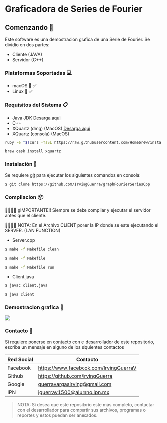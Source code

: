 # Graficadora de Series de Fourier
 
## Comenzando 🚀

Este software es una demostracion grafica de una Serie de Fourier. Se dividio en dos partes:
- Cliente (JAVA)
- Servidor (C++)

### Plataformas Soportadas 💻

- macOS 🍎 ✅
- Linux 🐧 ✅

### Requisitos del Sistema 📋

- Java JDK [Desarga aqui](https://www.oracle.com/technetwork/es/java/javase/downloads/index.html) 
- C++ 
- XQuartz (dmg) (MacOS) [Desarga aqui](https://www.xquartz.org/) 
- XQuartz (consola) (MacOS) 
```sh
ruby -e "$(curl -fsSL https://raw.githubusercontent.com/Homebrew/install/master/install)" < /dev/null 2> /dev/null ; brew install caskroom/cask/brew-cask 2> /dev/null
```
```sh
brew cask install xquartz
```

### Instalación 🔧

Se requiere [git](https://git-scm.com/) para ejecutar los siguientes comandos en consola:
```sh
$ git clone https://github.com/IrvingGuerra/graphFourierSeriesCpp
```

### Compilacion 📦

🚫🚫🚫🚫 ¡¡IMPORTANTE!! Siempre se debe compilar y ejecutar el servidor antes que el cliente.

🚫🚫🚫🚫 NOTA: En el Archivo CLIENT poner la IP donde se este ejecutando el SERVER. (LAN FUNCTION)

- Server.cpp

```sh
$ make -f Makefile clean 
```
```sh
$ make -f Makefile 
```
```sh
$ make -f Makefile run 
```

- Client.java

```sh
$ javac client.java
```
```sh
$ java client
```

### Demostracion grafica 🎥

![](gif.gif)

### Contacto 📆

Si requiere ponerse en contacto con el desarrollador de este repositorio, escriba un mensaje en alguno de los siquientes contactos

| Red Social | Contacto |
| ------ | ------ |
| Facebook | https://www.facebook.com/IrvingGuerraV|
| Github | https://github.com/IrvingGuerra |
| Google | guerravargasirving@gmail.com |
| IPN | iguerrav1500@alumno.ipn.mx |

 > NOTA: Si desea que este repositorio este más completo, contactar con el desarrollador para compartir sus archivos, programas o reportes y estos puedan ser anexados.